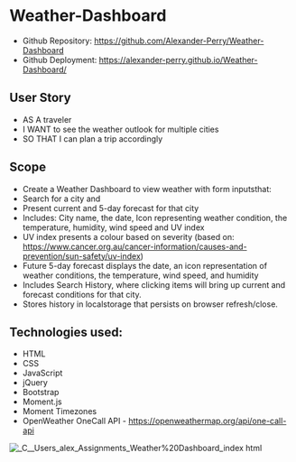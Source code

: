 # Weather-Dashboard

* Github Repository: https://github.com/Alexander-Perry/Weather-Dashboard
* Github Deployment: https://alexander-perry.github.io/Weather-Dashboard/

## User Story
* AS A traveler
* I WANT to see the weather outlook for multiple cities
* SO THAT I can plan a trip accordingly

## Scope
* Create a Weather Dashboard to view weather with form inputsthat: 
* Search for a city and
 * Present current and 5-day forecast for that city
 * Includes: City name, the date, Icon representing weather condition, the temperature, humidity, wind speed and UV index
 * UV index presents a colour based on severity (based on: https://www.cancer.org.au/cancer-information/causes-and-prevention/sun-safety/uv-index)
* Future 5-day forecast displays the date, an icon representation of weather conditions, the temperature, wind speed, and humidity
* Includes Search History, where clicking items will bring up current and forecast conditions for that city. 
* Stores history in localstorage that persists on browser refresh/close. 

## Technologies used: 
* HTML
* CSS
* JavaScript
* jQuery
* Bootstrap
* Moment.js
* Moment Timezones
* OpenWeather OneCall API - https://openweathermap.org/api/one-call-api

![_C__Users_alex_Assignments_Weather%20Dashboard_index html](https://user-images.githubusercontent.com/102524579/178266422-c936ab76-3cd0-4978-b2ab-6f9b1d955fbf.png)
